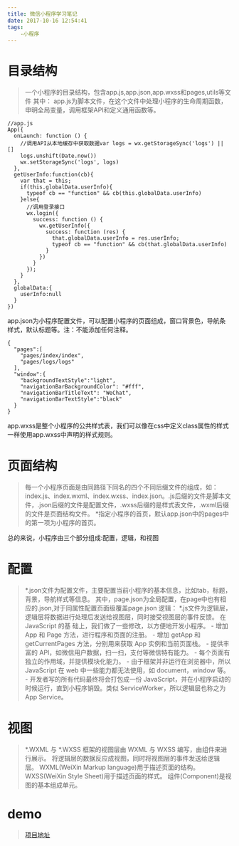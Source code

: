 ```yaml
---
title: 微信小程序学习笔记
date: 2017-10-16 12:54:41
tags:
	-小程序
---
```

# 目录结构
 > 一个小程序的目录结构，包含app.js,app.json,app.wxss和pages,utils等文件
其中：
app.js为脚本文件，在这个文件中处理小程序的生命周期函数，申明全局变量，调用框架API和定义通用函数等。
<!-- more -->
```
//app.js
App({
  onLaunch: function () {
    //调用API从本地缓存中获取数据var logs = wx.getStorageSync('logs') || []
    logs.unshift(Date.now())
    wx.setStorageSync('logs', logs)
  },
  getUserInfo:function(cb){
    var that = this;
    if(this.globalData.userInfo){
      typeof cb == "function" && cb(this.globalData.userInfo)
    }else{
      //调用登录接口
      wx.login({
        success: function () {
          wx.getUserInfo({
            success: function (res) {
              that.globalData.userInfo = res.userInfo;
              typeof cb == "function" && cb(that.globalData.userInfo)
            }
          })
        }
      });
    }
  },
  globalData:{
    userInfo:null
  }
})
```
app.json为小程序配置文件，可以配置小程序的页面组成，窗口背景色，导航条样式，默认标题等。注：不能添加任何注释。
```
{
  "pages":[
    "pages/index/index",
    "pages/logs/logs"
  ],
  "window":{
    "backgroundTextStyle":"light",
    "navigationBarBackgroundColor": "#fff",
    "navigationBarTitleText": "WeChat",
    "navigationBarTextStyle":"black"
  }
}
```
app.wxss是整个小程序的公共样式表，我们可以像在css中定义class属性的样式一样使用app.wxss中声明的样式规则。

# 页面结构
> 每一个小程序页面是由同路径下同名的四个不同后缀文件的组成，如：index.js、index.wxml、index.wxss、index.json。.js后缀的文件是脚本文件，.json后缀的文件是配置文件，.wxss后缀的是样式表文件，.wxml后缀的文件是页面结构文件。
*指定小程序的首页，默认app.json中的pages中的第一项为小程序的首页。

总的来说，小程序由三个部分组成:配置，逻辑，和视图
# 配置
> *.json文件为配置文件，主要配置当前小程序的基本信息，比如tab，标题，背景，导航样式等信息。
其中，page.json为全局配置，在page中也有相应的.json,对于同属性配置页面级覆盖page.json
逻辑：
*.js文件为逻辑层，逻辑层将数据进行处理后发送给视图层，同时接受视图层的事件反馈。 在 JavaScript 的基
础上，我们做了一些修改，以方便地开发小程序。
    - 增加 App 和 Page 方法，进行程序和页面的注册。
    - 增加 getApp 和 getCurrentPages 方法，分别用来获取 App 实例和当前页面栈。
    - 提供丰富的 API，如微信用户数据，扫一扫，支付等微信特有能力。
    - 每个页面有独立的作用域，并提供模块化能力。
    - 由于框架并非运行在浏览器中，所以 JavaScript 在 web 中一些能力都无法使用，如 document，window 等。
    - 开发者写的所有代码最终将会打包成一份 JavaScript，并在小程序启动的时候运行，直到小程序销毁。类似 ServiceWorker，所以逻辑层也称之为 App Service。
# 视图
> *.WXML 与 *.WXSS
框架的视图层由 WXML 与 WXSS 编写，由组件来进行展示。
将逻辑层的数据反应成视图，同时将视图层的事件发送给逻辑层。
WXML(WeiXin Markup language)用于描述页面的结构。
WXSS(WeiXin Style Sheet)用于描述页面的样式。
组件(Component)是视图的基本组成单元。

# demo
> [项目地址]()
         
